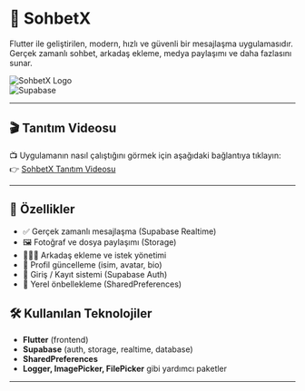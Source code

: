 # 💬 SohbetX

Flutter ile geliştirilen, modern, hızlı ve güvenli bir mesajlaşma uygulamasıdır. Gerçek zamanlı sohbet, arkadaş ekleme, medya paylaşımı ve daha fazlasını sunar.

![SohbetX Logo](https://img.shields.io/badge/Flutter-v3.x-blue)  
![Supabase](https://img.shields.io/badge/Backend-Supabase-success)

---

## 🎬 Tanıtım Videosu

📺 Uygulamanın nasıl çalıştığını görmek için aşağıdaki bağlantıya tıklayın:  
👉 [SohbetX Tanıtım Videosu](https://www.youtube.com/shorts/-tzLtlp-4vw)

---

## 🚀 Özellikler

- ✅ Gerçek zamanlı mesajlaşma (Supabase Realtime)
- 🖼️ Fotoğraf ve dosya paylaşımı (Storage)
- 🧑‍🤝‍🧑 Arkadaş ekleme ve istek yönetimi
- 👤 Profil güncelleme (isim, avatar, bio)
- 🔐 Giriş / Kayıt sistemi (Supabase Auth)
- 💾 Yerel önbellekleme (SharedPreferences)


## 🛠️ Kullanılan Teknolojiler

- **Flutter** (frontend)
- **Supabase** (auth, storage, realtime, database)
- **SharedPreferences**
- **Logger, ImagePicker, FilePicker** gibi yardımcı paketler

---

